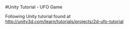 #Unity Tutorial - UFO Game

Following Unity tutorial found at http://unity3d.com/learn/tutorials/projects/2d-ufo-tutorial
